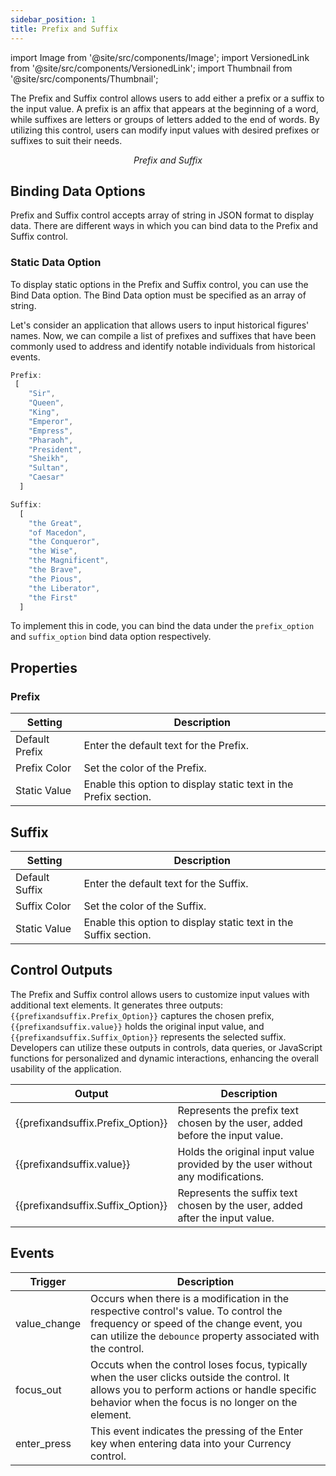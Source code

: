 ```yaml
---
sidebar_position: 1
title: Prefix and Suffix
---
```


import Image from '@site/src/components/Image'; import VersionedLink from '@site/src/components/VersionedLink'; import
Thumbnail from '@site/src/components/Thumbnail';



The Prefix and Suffix control allows users to add either a prefix or a suffix to the input value. A prefix is an affix that appears at the beginning of a word, while suffixes are letters or groups of letters added to the end of words. By utilizing this control, users can modify input values with desired prefixes or suffixes to suit their needs.

<figure>
  <Thumbnail src="/img/reference/controls/prefix-suffix/preview.jpeg" alt="Prefix and Suffix" />
  <figcaption align = "center"><i>Prefix and Suffix</i></figcaption>
</figure>

## Binding Data Options

Prefix and Suffix control accepts array of string in JSON format to display data. There are different ways in which you can bind data to the Prefix and Suffix control.

### Static Data Option

To display static options in the Prefix and Suffix control, you can use the Bind Data option. The Bind Data option must be specified as an array of string. 

Let's consider an application that allows users to input historical figures' names. Now, we can compile a list of prefixes and suffixes that have been commonly used to address and identify notable individuals from historical events.


```js
Prefix:
 [
    "Sir",
    "Queen",
    "King",
    "Emperor",
    "Empress",
    "Pharaoh",
    "President",
    "Sheikh",
    "Sultan",
    "Caesar"
  ]

Suffix:
  [
    "the Great",
    "of Macedon",
    "the Conqueror",
    "the Wise",
    "the Magnificent",
    "the Brave",
    "the Pious",
    "the Liberator",
    "the First"
  ]


```

To implement this in code, you can bind the data under the `prefix_option` and `suffix_option` bind data option respectively.

## Properties

### Prefix

| Setting           | Description                                                                                                  |
|-------------------|--------------------------------------------------------------------------------------------------------------|
| Default Prefix    | Enter the default text for the Prefix.                                                                       |
| Prefix Color      | Set the color of the Prefix.                                                                                 |
| Static Value      | Enable this option to display static text in the Prefix section.                                            |


## Suffix

| Setting           | Description                                                                                                  |
|-------------------|--------------------------------------------------------------------------------------------------------------|
| Default Suffix    | Enter the default text for the Suffix.                                                                       |
| Suffix Color      | Set the color of the Suffix.                                                                                 |
| Static Value      | Enable this option to display static text in the Suffix section.                                            |

## Control Outputs

The Prefix and Suffix control allows users to customize input values with additional text elements. It generates three outputs: `{{prefixandsuffix.Prefix_Option}}` captures the chosen prefix, `{{prefixandsuffix.value}}` holds the original input value, and `{{prefixandsuffix.Suffix_Option}}` represents the selected suffix. Developers can utilize these outputs in controls, data queries, or JavaScript functions for personalized and dynamic interactions, enhancing the overall usability of the application.

| Output                  | Description                                                                                                 |
|-------------------------|-------------------------------------------------------------------------------------------------------------|
| {{prefixandsuffix.Prefix_Option}}   | Represents the prefix text chosen by the user, added before the input value.                                |
| {{prefixandsuffix.value}}         | Holds the original input value provided by the user without any modifications.                             |
| {{prefixandsuffix.Suffix_Option}}  | Represents the suffix text chosen by the user, added after the input value.                                 |


## Events


| Trigger                   | Description                                                                             |
|--------------------------|-----------------------------------------------------------------------------------------|
| value_change                | Occurs when there is a modification in the respective control's value. To control the frequency or speed of the change event, you can utilize the `debounce` property associated with the control. |
| focus_out       | Occuts when the control loses focus, typically when the user clicks outside the control. It allows you to perform actions or handle specific behavior when the focus is no longer on the element. |
|enter_press	|This event indicates the pressing of the Enter key when entering data into your Currency control.|